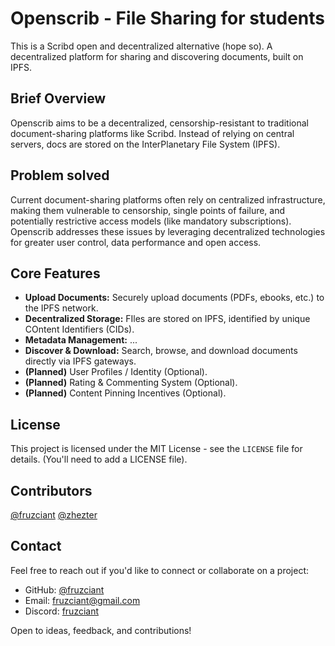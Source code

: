 # Openscrib - File Sharing for students
This is a Scribd open and decentralized alternative (hope so).
A decentralized platform for sharing and discovering documents, built on IPFS.

## Brief Overview
Openscrib aims to be a decentralized, censorship-resistant to traditional document-sharing platforms like Scribd. Instead of relying on central servers, docs are stored on the InterPlanetary File System (IPFS).

## Problem solved
Current document-sharing platforms often rely on centralized infrastructure, making them vulnerable to censorship, single points of failure, and potentially restrictive access models (like mandatory subscriptions). Openscrib addresses these issues by leveraging decentralized technologies for greater user control, data performance and open access.

## Core Features
* **Upload Documents:** Securely upload documents (PDFs, ebooks, etc.) to the IPFS network.
* **Decentralized Storage:** FIles are stored on IPFS, identified by unique COntent Identifiers (CIDs).
* **Metadata Management:** ...
* **Discover & Download:** Search, browse, and download documents directly via IPFS gateways.
* **(Planned)** User Profiles / Identity (Optional).
* **(Planned)** Rating & Commenting System (Optional).
* **(Planned)** Content Pinning Incentives (Optional).

## License

This project is licensed under the MIT License - see the `LICENSE` file for details. (You'll need to add a LICENSE file).

## Contributors
[@fruzciant](https://github.com/fruzciant)
[@zhezter](https://github.com/zhezter)

## Contact
Feel free to reach out if you'd like to connect or collaborate on a project:

- GitHub: [@fruzciant](https://github.com/fruzciant)
- Email: [fruzciant@gmail.com](mailto:fruzciant@gmail.com)
- Discord: [fruzciant](https://discord.com/users/fruzciant)

Open to ideas, feedback, and contributions!
